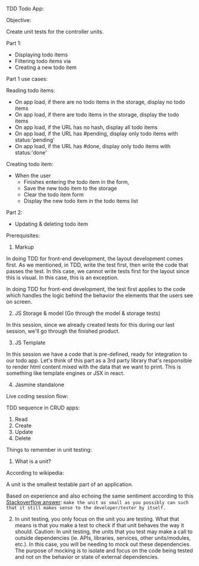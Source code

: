 TDD Todo App:

Objective:

Create unit tests for the controller units.

Part 1:

- Displaying todo items
- Filtering todo items via
- Creating a new todo item

Part 1 use cases:

Reading todo items:

- On app load, if there are no todo items in the storage, display no todo items
- On app load, if there are todo items in the storage, display the todo items
- On app load, if the URL has no hash, display all todo items
- On app load, if the URL has #pending, display only todo items with status:'pending'
- On app load, if the URL has #done, display only todo items with status:'done'


Creating todo item:

- When the user
  - Finishes entering the todo item in the form,
  - Save the new todo item to the storage
  - Clear the todo item form
  - Display the new todo item in the todo items list


Part 2:

- Updating & deleting todo item

Prerequisites:

1. Markup

In doing TDD for front-end development, the layout development comes first. As we mentioned, in TDD, write the test first, then write the code that passes the test. In this case, we cannot write tests first for the layout since this is visual. In this case, this is an exception.

In doing TDD for front-end development, the test first applies to the code which handles the logic behind the behavior the elements that the users see on screen.

2. JS Storage & model (Go through the model & storage tests)

In this session, since we already created tests for this during our last session, we'll go through the finished product.


3. JS Template

In this session we have a code that is pre-defined, ready for integration to our todo app. Let's think of this part as a 3rd party library that's responsible to render html content mixed with the data that we want to print. This is something like template engines or JSX in react.


4. Jasmine standalone


Live coding session flow:

TDD sequence in CRUD apps:

1. Read
1. Create
1. Update
1. Delete




Things to remember in unit testing:

1. What is a unit?

According to wikipedia:

A unit is the smallest testable part of an application.

Based on experience and also echoing the same sentiment according to this [Stackoverflow answer](https://stackoverflow.com/questions/1066572/what-should-a-unit-be-when-unit-testing):
`make the unit as small as you possibly can such that it still makes sense to the developer/tester by itself.`


2. In unit testing, you only focus on the unit you are testing. What that means is that you make a test to check if that unit behaves the way it should.
Caution: In unit testing, the units that you test may make a call to outside dependencies (ie. APIs, libraries, services, other units/modules, etc.). In this case, you will be needing to mock out these dependencies. The purpose of mocking is to isolate and focus on the code being tested and not on the behavior or state of external dependencies.
